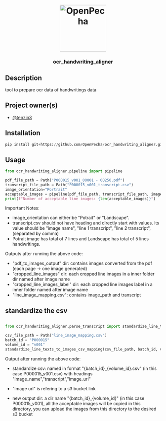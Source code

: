 
<h1 align="center">
  <br>
  <a href="https://openpecha.org"><img src="https://avatars.githubusercontent.com/u/82142807?s=400&u=19e108a15566f3a1449bafb03b8dd706a72aebcd&v=4" alt="OpenPecha" width="150"></a>
  <br>
</h1>

<!-- Replace with 1-sentence description about what this tool is or does.-->

<h3 align="center">ocr_handwriting_aligner</h3>

## Description

tool to prepare ocr data of handwritings data


## Project owner(s)

<!-- Link to the repo owners' github profiles -->

- [@tenzin3](https://github.com/tenzin3)

## Installation

```py
pip install git+https://github.com/OpenPecha/ocr_handwriting_aligner.git
```

## Usage

```py
from ocr_handwriting_aligner.pipeline import pipeline

pdf_file_path = Path("P000015_v001_00001 - 00250.pdf")
transcript_file_path = Path("P000015_v001_transcript.csv")
image_orientation="Portrait"
acceptable_images = pipeline(pdf_file_path, transcript_file_path, image_orientation)
print(f"Number of acceptable line images: {len(acceptable_images)}")
```

Important Notes:


-  image_orientation can either be "Potrait" or "Landscape".
- transcript.csv should not have heading and directly start with values. Its value should be "image name", "line 1 transcript", "line 2 transcript", (separated by comma)
- Potrait image has total of 7 lines and Landscape has total of 5 lines handwritings.

Outputs after running the above code:

- "pdf_to_images_output" dir: contains images converted from the pdf (each page -> one image generated)
- "cropped_line_images" dir: each cropped line images in a inner folder dir named after image name
- "cropped_line_images_label" dir: each cropped line images label in a inner folder named after image name
- "line_image_mapping.csv": contains image_path and transcript


## standardize the csv

```py

from ocr_handwriting_aligner.parse_transcript import standardize_line_texts_to_images_csv_mapping

csv_file_path = Path("line_image_mapping.csv")
batch_id = "P000015"
volume_id = "v001"
standardize_line_texts_to_images_csv_mapping(csv_file_path, batch_id, volume_id)
```

Output after running the above code:

- standardize csv: named in format "{batch_id}_{volume_id}.csv" (in this case P000015_v001.csv) with headings "image_name","transcript","image_url" 
- "image url" is refering to a s3 bucket link

- new output dir: a dir name "{batch_id}_{volume_id}" (in this case P000015_v001), all the acceptable images will be copied in this directory, you can upload the images from this directory to the desired s3 bucket